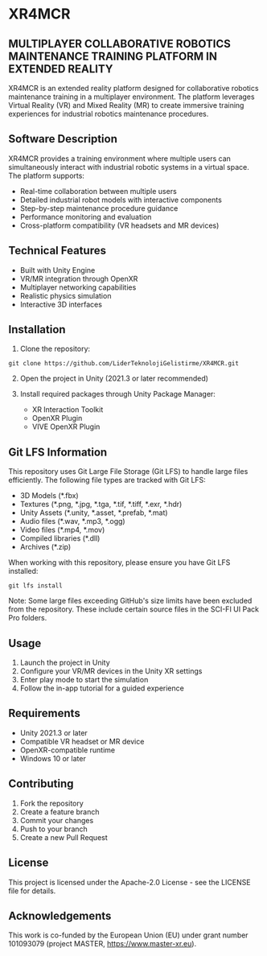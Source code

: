 # XR4MCR

## MULTIPLAYER COLLABORATIVE ROBOTICS MAINTENANCE TRAINING PLATFORM IN EXTENDED REALITY

XR4MCR is an extended reality platform designed for collaborative robotics maintenance training in a multiplayer environment. The platform leverages Virtual Reality (VR) and Mixed Reality (MR) to create immersive training experiences for industrial robotics maintenance procedures.

## Software Description

XR4MCR provides a training environment where multiple users can simultaneously interact with industrial robotic systems in a virtual space. The platform supports:

- Real-time collaboration between multiple users
- Detailed industrial robot models with interactive components
- Step-by-step maintenance procedure guidance
- Performance monitoring and evaluation
- Cross-platform compatibility (VR headsets and MR devices)

## Technical Features

- Built with Unity Engine
- VR/MR integration through OpenXR
- Multiplayer networking capabilities
- Realistic physics simulation
- Interactive 3D interfaces

## Installation

1. Clone the repository:
```
git clone https://github.com/LiderTeknolojiGelistirme/XR4MCR.git
```

2. Open the project in Unity (2021.3 or later recommended)

3. Install required packages through Unity Package Manager:
   - XR Interaction Toolkit
   - OpenXR Plugin
   - VIVE OpenXR Plugin

## Git LFS Information

This repository uses Git Large File Storage (Git LFS) to handle large files efficiently. The following file types are tracked with Git LFS:

- 3D Models (*.fbx)
- Textures (*.png, *.jpg, *.tga, *.tif, *.tiff, *.exr, *.hdr)
- Unity Assets (*.unity, *.asset, *.prefab, *.mat)
- Audio files (*.wav, *.mp3, *.ogg)
- Video files (*.mp4, *.mov)
- Compiled libraries (*.dll)
- Archives (*.zip)

When working with this repository, please ensure you have Git LFS installed:

```
git lfs install
```

Note: Some large files exceeding GitHub's size limits have been excluded from the repository. These include certain source files in the SCI-FI UI Pack Pro folders.

## Usage

1. Launch the project in Unity
2. Configure your VR/MR devices in the Unity XR settings
3. Enter play mode to start the simulation
4. Follow the in-app tutorial for a guided experience

## Requirements

- Unity 2021.3 or later
- Compatible VR headset or MR device
- OpenXR-compatible runtime
- Windows 10 or later

## Contributing

1. Fork the repository
2. Create a feature branch
3. Commit your changes
4. Push to your branch
5. Create a new Pull Request

## License

This project is licensed under the Apache-2.0 License - see the LICENSE file for details.

## Acknowledgements

This work is co-funded by the European Union (EU) under grant number 101093079 (project MASTER, https://www.master-xr.eu).
